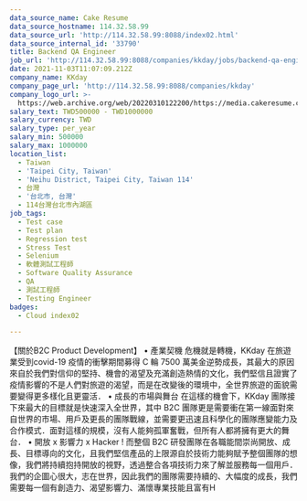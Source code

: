 ```yaml
---
data_source_name: Cake Resume
data_source_hostname: 114.32.58.99
data_source_url: 'http://114.32.58.99:8088/index02.html'
data_source_internal_id: '33790'
title: Backend QA Engineer
job_url: 'http://114.32.58.99:8088/companies/kkday/jobs/backend-qa-engineer'
date: 2021-11-03T11:07:09.212Z
company_name: KKday
company_page_url: 'http://114.32.58.99:8088/companies/kkday'
company_logo_url: >-
  https://web.archive.org/web/20220310122200/https://media.cakeresume.com/image/upload/s--kIBiqk6d--/c_pad,fl_png8,h_200,w_200/v1619151728/rmlcovyo29rcz7szef1i.png
salary_text: TWD500000 - TWD1000000
salary_currency: TWD
salary_type: per_year
salary_min: 500000
salary_max: 1000000
location_list:
  - Taiwan
  - 'Taipei City, Taiwan'
  - 'Neihu District, Taipei City, Taiwan 114'
  - 台灣
  - '台北市, 台灣'
  - 114台灣台北市內湖區
job_tags:
  - Test case
  - Test plan
  - Regression test
  - Stress Test
  - Selenium
  - 軟體測試工程師
  - Software Quality Assurance
  - QA
  - 測試工程師
  - Testing Engineer
badges:
  - Cloud index02

---
```


【關於B2C Product Development】 • 產業契機 危機就是轉機，KKday 在旅遊業受到covid-19 疫情的衝擊期間募得 C 輪 7500 萬美金逆勢成長，其最大的原因來自於我們對信仰的堅持、機會的渴望及充滿創造熱情的文化，我們堅信且證實了疫情影響的不是人們對旅遊的渴望，而是在改變後的環境中，全世界旅遊的面貌需要變得更多樣化且更靈活． • 成長的市場與舞台 在這樣的機會下，KKday 團隊接下來最大的目標就是快速深入全世界，其中 B2C 團隊更是需要衝在第一線面對來自世界的市場、用戶及更長的團隊戰線，並需要更迅速且科學化的團隊應變能力及合作模式．面對這樣的規模，沒有人能夠孤軍奮戰，但所有人都將擁有更大的舞台． • 開放 x 影響力 x Hacker ! 而整個 B2C 研發團隊在各職能間崇尚開放、成長、目標導向的文化，且我們堅信產品的上限源自於技術力能夠賦予整個團隊的想像，我們將持續抱持開放的視野，透過整合各項技術力來了解並服務每一個用戶．我們的企圖心很大，志在世界，因此我們的團隊需要持續的、大幅度的成長，我們需要每一個有創造力、渴望影響力、滿懷專業技能且富有H